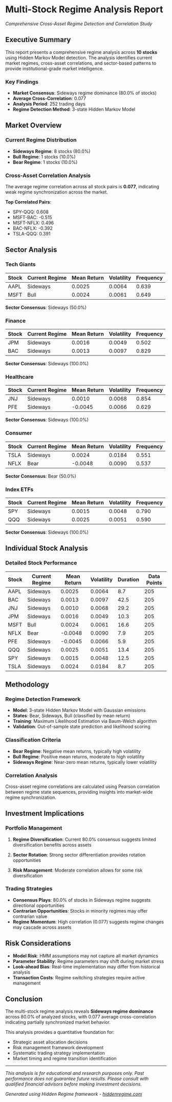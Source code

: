 # Multi-Stock Regime Analysis Report
*Comprehensive Cross-Asset Regime Detection and Correlation Study*

## Executive Summary

This report presents a comprehensive regime analysis across **10 stocks** using Hidden Markov Model detection. The analysis identifies current market regimes, cross-asset correlations, and sector-based patterns to provide institutional-grade market intelligence.

### Key Findings

- **Market Consensus**: Sideways regime dominance (80.0% of stocks)
- **Average Cross-Correlation**: 0.077
- **Analysis Period**: 252 trading days
- **Regime Detection Method**: 3-state Hidden Markov Model

## Market Overview

### Current Regime Distribution

- **Sideways Regime**: 8 stocks (80.0%)
- **Bull Regime**: 1 stocks (10.0%)
- **Bear Regime**: 1 stocks (10.0%)


### Cross-Asset Correlation Analysis

The average regime correlation across all stock pairs is **0.077**, indicating weak regime synchronization across the market.

**Top Correlated Pairs**:
- SPY-QQQ: 0.608
- MSFT-BAC: -0.515
- MSFT-NFLX: 0.496
- BAC-NFLX: -0.392
- TSLA-QQQ: 0.391


## Sector Analysis

### Tech Giants

| Stock | Current Regime | Mean Return | Volatility | Frequency |
|-------|----------------|-------------|------------|-----------|
| AAPL | Sideways | 0.0025 | 0.0064 | 0.639 |
| MSFT | Bull | 0.0024 | 0.0061 | 0.649 |

**Sector Consensus**: Sideways (50.0%)

### Finance

| Stock | Current Regime | Mean Return | Volatility | Frequency |
|-------|----------------|-------------|------------|-----------|
| JPM | Sideways | 0.0016 | 0.0049 | 0.502 |
| BAC | Sideways | 0.0013 | 0.0097 | 0.829 |

**Sector Consensus**: Sideways (100.0%)

### Healthcare

| Stock | Current Regime | Mean Return | Volatility | Frequency |
|-------|----------------|-------------|------------|-----------|
| JNJ | Sideways | 0.0010 | 0.0068 | 0.854 |
| PFE | Sideways | -0.0045 | 0.0066 | 0.629 |

**Sector Consensus**: Sideways (100.0%)

### Consumer

| Stock | Current Regime | Mean Return | Volatility | Frequency |
|-------|----------------|-------------|------------|-----------|
| TSLA | Sideways | 0.0024 | 0.0184 | 0.551 |
| NFLX | Bear | -0.0048 | 0.0090 | 0.537 |

**Sector Consensus**: Bear (50.0%)

### Index ETFs

| Stock | Current Regime | Mean Return | Volatility | Frequency |
|-------|----------------|-------------|------------|-----------|
| SPY | Sideways | 0.0015 | 0.0048 | 0.790 |
| QQQ | Sideways | 0.0025 | 0.0051 | 0.590 |

**Sector Consensus**: Sideways (100.0%)



## Individual Stock Analysis

### Detailed Stock Performance

| Stock | Current Regime | Mean Return | Volatility | Duration | Data Points |
|-------|----------------|-------------|------------|----------|-------------|
| AAPL | Sideways | 0.0025 | 0.0064 | 8.7 | 205 |
| BAC | Sideways | 0.0013 | 0.0097 | 42.5 | 205 |
| JNJ | Sideways | 0.0010 | 0.0068 | 29.2 | 205 |
| JPM | Sideways | 0.0016 | 0.0049 | 10.3 | 205 |
| MSFT | Bull | 0.0024 | 0.0061 | 16.6 | 205 |
| NFLX | Bear | -0.0048 | 0.0090 | 7.9 | 205 |
| PFE | Sideways | -0.0045 | 0.0066 | 5.9 | 205 |
| QQQ | Sideways | 0.0025 | 0.0051 | 13.4 | 205 |
| SPY | Sideways | 0.0015 | 0.0048 | 12.5 | 205 |
| TSLA | Sideways | 0.0024 | 0.0184 | 8.7 | 205 |


## Methodology

### Regime Detection Framework

- **Model**: 3-state Hidden Markov Model with Gaussian emissions
- **States**: Bear, Sideways, Bull (classified by mean return)
- **Training**: Maximum Likelihood Estimation via Baum-Welch algorithm
- **Validation**: Out-of-sample state prediction and likelihood scoring

### Classification Criteria

- **Bear Regime**: Negative mean returns, typically high volatility
- **Bull Regime**: Positive mean returns, moderate to high volatility  
- **Sideways Regime**: Near-zero mean returns, typically lower volatility

### Correlation Analysis

Cross-asset regime correlations are calculated using Pearson correlation between regime state sequences, providing insights into market-wide regime synchronization.

## Investment Implications

### Portfolio Management

1. **Regime Diversification**: Current 80.0% consensus suggests limited diversification benefits across assets

2. **Sector Rotation**: Strong sector differentiation provides rotation opportunities

3. **Risk Management**: Moderate correlation allows for some risk diversification

### Trading Strategies

- **Consensus Plays**: 80.0% of stocks in Sideways regime suggests directional opportunities
- **Contrarian Opportunities**: Stocks in minority regimes may offer contrarian value
- **Regime Momentum**: High correlation (0.077) suggests regime changes may cascade across assets

## Risk Considerations

- **Model Risk**: HMM assumptions may not capture all market dynamics
- **Parameter Stability**: Regime parameters may shift during market stress
- **Look-ahead Bias**: Real-time implementation may differ from historical analysis
- **Transaction Costs**: Regime switching strategies require active management

## Conclusion

The multi-stock regime analysis reveals **Sideways regime dominance** across 80.0% of analyzed stocks, with 0.077 average cross-correlation indicating partially synchronized market behavior.

This analysis provides a quantitative foundation for:
- Strategic asset allocation decisions
- Risk management framework development
- Systematic trading strategy implementation
- Market timing and regime transition identification

---

*This analysis is for educational and research purposes only. Past performance does not guarantee future results. Please consult with qualified financial advisors before making investment decisions.*

*Generated using Hidden Regime framework - [hiddenregime.com](https://hiddenregime.com)*
